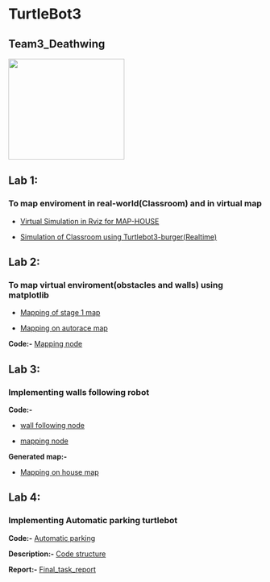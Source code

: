 # TurtleBot3
## Team3_Deathwing

<img src="https://github.com/boradj/Turtlebot3/blob/main/Images/logo_turtlebot3.png" width="230" height="200">

## Lab 1:
   
   ### To map enviroment in real-world(Classroom) and in virtual map
    
   * [Virtual Simulation in Rviz for MAP-HOUSE](https://github.com/boradj/Turtlebot3/tree/main/Lab%201/virtual_home_mapping)
   
   * [Simulation of Classroom using Turtlebot3-burger(Realtime)](https://github.com/boradj/Turtlebot3/tree/main/Lab%201/turtlebot3_classroom_Hoerssal_Sparkasse_mapping)

## Lab 2:

   ### To map virtual enviroment(obstacles and walls) using matplotlib

   * [Mapping of stage 1 map](https://github.com/boradj/Turtlebot3/blob/main/Lab%202/Screenshot%20from%202022-11-28%2017-59-01.png)
   
   * [Mapping on autorace map](https://github.com/boradj/Turtlebot3/blob/main/Lab%202/Screenshot%20from%202022-11-28%2018-14-03.png)
   
   **Code:-** [Mapping node](https://github.com/boradj/Turtlebot3/blob/main/Lab%202/laser.py)
   
## Lab 3:

   ### Implementing walls following robot 
   
   **Code:-** 
   
   - [wall following node](https://github.com/boradj/Turtlebot3/blob/main/Lab%203/Code/wall_follower.py)
   
   - [mapping node](https://github.com/boradj/Turtlebot3/blob/main/Lab%203/Code/laser2.py)
   
   **Generated map:-**
   
   - [Mapping on house map](https://github.com/boradj/Turtlebot3/blob/main/Lab%203/Images/mappinghouse.png)
   
## Lab 4:
   ### Implementing Automatic parking turtlebot
 **Code:-**        [Automatic parking](https://github.com/boradj/Turtlebot3/tree/main/Lab4_final/Code)
 
 **Description:-** [Code structure](https://github.com/boradj/Turtlebot3/blob/main/Lab4_final/README.md)
 
 **Report:-**      [Final_task_report](https://github.com/boradj/Turtlebot3/blob/main/Lab4_final/final%20csar.pdf)
 

